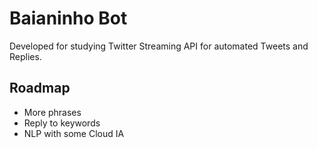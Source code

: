 # Baianinho Bot

Developed for studying Twitter Streaming API for automated Tweets and Replies.

## Roadmap
- More phrases
- Reply to keywords
- NLP with some Cloud IA